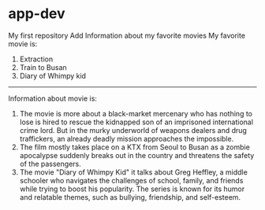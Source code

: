 # app-dev
My first repository
Add Information about my favorite movies
My favorite movie is:
1. Extraction
2. Train to Busan
3. Diary of Whimpy kid
-----------------------------------
Information about movie is:
1. The movie is more about a black-market mercenary who has nothing to lose is hired to rescue the kidnapped son of an imprisoned international crime lord. But in the murky underworld of weapons dealers and drug traffickers, an already deadly mission approaches the impossible.
2. The film mostly takes place on a KTX from Seoul to Busan as a zombie apocalypse suddenly breaks out in the country and threatens the safety of the passengers.
3. The movie "Diary of Whimpy Kid" it talks about Greg Heffley, a middle schooler who navigates the challenges of school, family, and friends while trying to boost his popularity. The series is known for its humor and relatable themes, such as bullying, friendship, and self-esteem.
